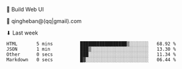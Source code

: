 🧙 Build Web UI

📧 qingheban@(qq|gmail).com

⬇ Last week

<!--START_SECTION:waka-->

```text
HTML       5 mins          █████████████████▒░░░░░░░   68.92 %
JSON       1 min           ███▒░░░░░░░░░░░░░░░░░░░░░   13.30 %
Other      0 secs          ███░░░░░░░░░░░░░░░░░░░░░░   11.34 %
Markdown   0 secs          █▓░░░░░░░░░░░░░░░░░░░░░░░   06.44 %
```

<!--END_SECTION:waka-->

<!--
**banqinghe/banqinghe** is a ✨ _special_ ✨ repository because its `README.md` (this file) appears on your GitHub profile.

Here are some ideas to get you started:

- 🔭 I’m currently working on ...
- 🌱 I’m currently learning ...
- 👯 I’m looking to collaborate on ...
- 🤔 I’m looking for help with ...
- 💬 Ask me about ...
- 📫 How to reach me: ...
- 😄 Pronouns: ...
- ⚡ Fun fact: ...
-->
